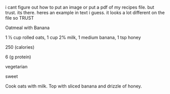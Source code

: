 i cant figure out how to put an image or put a pdf of my recipes file. but trust. its there. heres an example in text i guess.
  it looks a lot different on the file so TRUST

  Oatmeal with Banana
  
 
  1 ½ cup rolled oats, 1 cup 2% milk, 1 medium banana, 1 tsp honey 
 
  250 (calories)
  
  6 (g protein)
  
  vegetarian 
 
  sweet 
 
  Cook oats with milk. Top with sliced banana and drizzle of honey.
